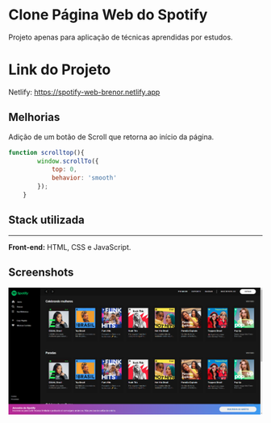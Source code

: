 
# Clone Página Web do Spotify

Projeto apenas para aplicação de técnicas aprendidas por estudos.

# Link do Projeto
Netlify: https://spotify-web-brenor.netlify.app

## Melhorias

Adição de um botão de Scroll que retorna ao início da página.



```javascript
function scrolltop(){
        window.scrollTo({
            top: 0,
            behavior: 'smooth'
        });
    }
```
## Stack utilizada
---------------------------------------------------------------------
**Front-end:** HTML, CSS e JavaScript.


## Screenshots

![App Screenshot](/src/img_readme/conteudo.png)

